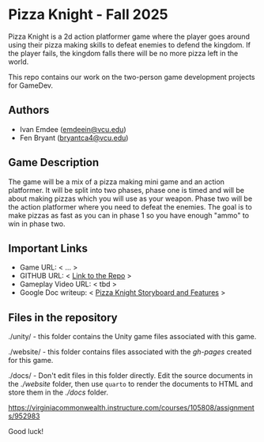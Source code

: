 # Pizza Knight - Fall 2025

Pizza Knight is a 2d action platformer game where the player goes around using their pizza making skills to defeat enemies to defend the kingdom. If the player fails, 
the kingdom falls there will be no more pizza left in the world.

This repo contains our work on the two-person game development projects for GameDev.

## Authors

- Ivan Emdee (emdeein@vcu.edu)
- Fen Bryant (bryantca4@vcu.edu)

## Game Description

The game will be a mix of a pizza making mini game and an action platformer. It will be split into two phases, phase one is timed and will be about making pizzas which you will use as your weapon. Phase two will be the
action platformer where you need to defeat the enemies. The goal is to make pizzas as fast as you can in phase 1 so you have enough "ammo" to win in phase two.

## Important Links

- Game URL: < ... >
- GITHUB URL: < [Link to the Repo](https://github.com/IvanEmdee/Pizza-Knight.git) >
- Gameplay Video URL: < tbd >
- Google Doc writeup: < [Pizza Knight Storyboard and Features](https://docs.google.com/document/d/1vsI01QuD9VK1fwvos-tI67rkn_9tqzkglIxqePkIwEk/edit?usp=sharing) >

## Files in the repository

./unity/ - this folder contains the Unity game files associated with this game.

./website/ - this folder contains files associated with the *gh-pages* created for this game.

./docs/ - Don't edit files in this folder directly.  Edit the source documents in the *./website* folder, then use `quarto` to render the documents to HTML and store them in the *./docs* folder.


<https://virginiacommonwealth.instructure.com/courses/105808/assignments/952983>

Good luck!

